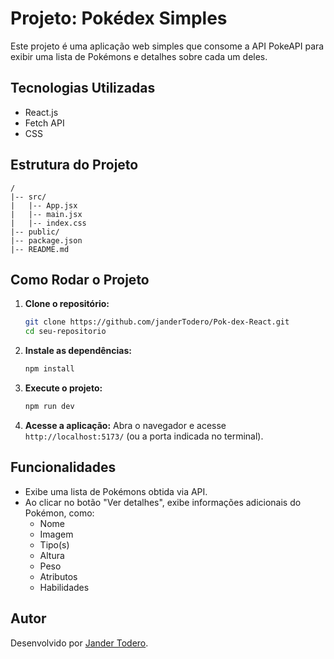 # Projeto: Pokédex Simples

Este projeto é uma aplicação web simples que consome a API PokeAPI para exibir uma lista de Pokémons e detalhes sobre cada um deles.

## Tecnologias Utilizadas

- React.js
- Fetch API
- CSS

## Estrutura do Projeto

```
/
|-- src/
|   |-- App.jsx
|   |-- main.jsx
|   |-- index.css
|-- public/
|-- package.json
|-- README.md
```

## Como Rodar o Projeto

1. **Clone o repositório:**
   ```sh
   git clone https://github.com/janderTodero/Pok-dex-React.git
   cd seu-repositorio
   ```

2. **Instale as dependências:**
   ```sh
   npm install
   ```

3. **Execute o projeto:**
   ```sh
   npm run dev
   ```

4. **Acesse a aplicação:**
   Abra o navegador e acesse `http://localhost:5173/` (ou a porta indicada no terminal).

## Funcionalidades

- Exibe uma lista de Pokémons obtida via API.
- Ao clicar no botão "Ver detalhes", exibe informações adicionais do Pokémon, como:
  - Nome
  - Imagem
  - Tipo(s)
  - Altura
  - Peso
  - Atributos
  - Habilidades

## Autor

Desenvolvido por [Jander Todero](https://github.com/janderTodero).
